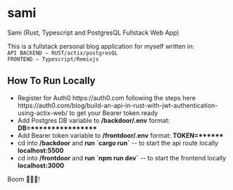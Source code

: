 # sami
Sami (Rust, Typescript and PostgresQL Fullstack Web App)

This is a fullstack personal blog application for myself written in: <br/>
```API BACKEND – RUST/actix/postgresQL```<br/>
```FRONTEND — Typescript/Remixjs```


<h2>How To Run Locally</h2>
<ul>
  <li>Register for Auth0 https://auth0.com following the steps here https://auth0.com/blog/build-an-api-in-rust-with-jwt-authentication-using-actix-web/ to get your Bearer token ready</li>
  <li>Add Postgres DB variable to <b>/backdoor/.env</b> format: <b>DB=****************</b></li>
  <li>Add Bearer token variable to <b>/frontdoor/.env</b> format: <b>TOKEN=******</b></li>
  <li>cd into <b>/backdoor</b> and <b>run `cargo run`</b> -- to start the api route locally <b>localhost:5500</b></li>
  <li>cd into <b>/frontdoor</b> and <b>run `npm run dev`</b> -- to start the frontend locally <b>localhost:3000</b></li>
 </ul>
 
 
Boom 🚀🚀🚀!

